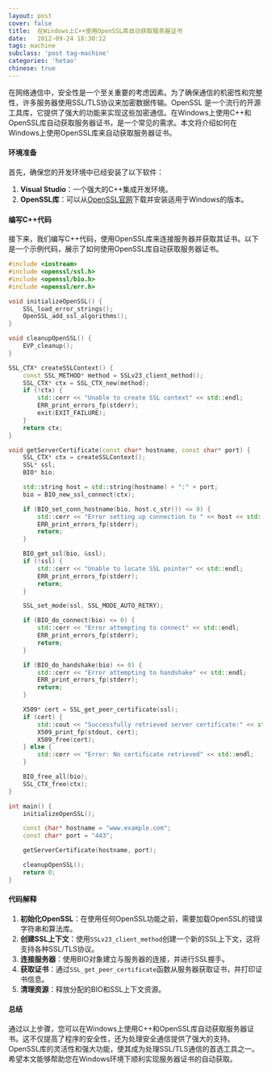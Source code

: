 ```yaml
---
layout: post
cover: false
title:  在Windows上C++使用OpenSSL库自动获取服务器证书
date:   2012-09-24 18:30:12
tags: machine
subclass: 'post tag-machine'
categories: 'hetao'
chinese: true
---
```


在网络通信中，安全性是一个至关重要的考虑因素。为了确保通信的机密性和完整性，许多服务器使用SSL/TLS协议来加密数据传输。OpenSSL 是一个流行的开源工具库，它提供了强大的功能来实现这些加密通信。在Windows上使用C++和OpenSSL库自动获取服务器证书，是一个常见的需求。本文将介绍如何在Windows上使用OpenSSL库来自动获取服务器证书。

#### 环境准备

首先，确保您的开发环境中已经安装了以下软件：
1. **Visual Studio**：一个强大的C++集成开发环境。
2. **OpenSSL库**：可以从[OpenSSL官网](https://www.openssl.org/)下载并安装适用于Windows的版本。

#### 编写C++代码

接下来，我们编写C++代码，使用OpenSSL库来连接服务器并获取其证书。以下是一个示例代码，展示了如何使用OpenSSL库自动获取服务器证书。

```cpp
#include <iostream>
#include <openssl/ssl.h>
#include <openssl/bio.h>
#include <openssl/err.h>

void initializeOpenSSL() {
    SSL_load_error_strings();
    OpenSSL_add_ssl_algorithms();
}

void cleanupOpenSSL() {
    EVP_cleanup();
}

SSL_CTX* createSSLContext() {
    const SSL_METHOD* method = SSLv23_client_method();
    SSL_CTX* ctx = SSL_CTX_new(method);
    if (!ctx) {
        std::cerr << "Unable to create SSL context" << std::endl;
        ERR_print_errors_fp(stderr);
        exit(EXIT_FAILURE);
    }
    return ctx;
}

void getServerCertificate(const char* hostname, const char* port) {
    SSL_CTX* ctx = createSSLContext();
    SSL* ssl;
    BIO* bio;

    std::string host = std::string(hostname) + ":" + port;
    bio = BIO_new_ssl_connect(ctx);

    if (BIO_set_conn_hostname(bio, host.c_str()) <= 0) {
        std::cerr << "Error setting up connection to " << host << std::endl;
        ERR_print_errors_fp(stderr);
        return;
    }

    BIO_get_ssl(bio, &ssl);
    if (!ssl) {
        std::cerr << "Unable to locate SSL pointer" << std::endl;
        ERR_print_errors_fp(stderr);
        return;
    }

    SSL_set_mode(ssl, SSL_MODE_AUTO_RETRY);

    if (BIO_do_connect(bio) <= 0) {
        std::cerr << "Error attempting to connect" << std::endl;
        ERR_print_errors_fp(stderr);
        return;
    }

    if (BIO_do_handshake(bio) <= 0) {
        std::cerr << "Error attempting to handshake" << std::endl;
        ERR_print_errors_fp(stderr);
        return;
    }

    X509* cert = SSL_get_peer_certificate(ssl);
    if (cert) {
        std::cout << "Successfully retrieved server certificate:" << std::endl;
        X509_print_fp(stdout, cert);
        X509_free(cert);
    } else {
        std::cerr << "Error: No certificate retrieved" << std::endl;
    }

    BIO_free_all(bio);
    SSL_CTX_free(ctx);
}

int main() {
    initializeOpenSSL();

    const char* hostname = "www.example.com";
    const char* port = "443";

    getServerCertificate(hostname, port);

    cleanupOpenSSL();
    return 0;
}
```

#### 代码解释

1. **初始化OpenSSL**：在使用任何OpenSSL功能之前，需要加载OpenSSL的错误字符串和算法库。
2. **创建SSL上下文**：使用`SSLv23_client_method`创建一个新的SSL上下文，这将支持各种SSL/TLS协议。
3. **连接服务器**：使用BIO对象建立与服务器的连接，并进行SSL握手。
4. **获取证书**：通过`SSL_get_peer_certificate`函数从服务器获取证书，并打印证书信息。
5. **清理资源**：释放分配的BIO和SSL上下文资源。

#### 总结

通过以上步骤，您可以在Windows上使用C++和OpenSSL库自动获取服务器证书。这不仅提高了程序的安全性，还为处理安全通信提供了强大的支持。OpenSSL库的灵活性和强大功能，使其成为处理SSL/TLS通信的首选工具之一。希望本文能够帮助您在Windows环境下顺利实现服务器证书的自动获取。